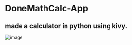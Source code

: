 # DoneMathCalc-App
## made a calculator in python using kivy.
![image](https://github.com/shreejaykurhade/DoneMathCalc-App/assets/93570022/7402a29e-2e01-4bb7-ad6f-083079426097)
